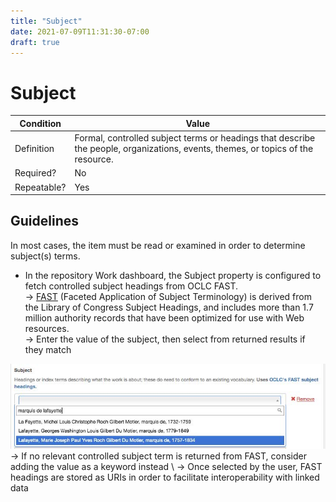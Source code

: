 ```yaml
---
title: "Subject"
date: 2021-07-09T11:31:30-07:00
draft: true
---
```


# Subject

| Condition  | Value |
|-------------|---------------------------|
| Definition  |    Formal, controlled subject terms or headings that describe the people, organizations, events, themes, or topics of the resource. |
| Required?   | No                       |
| Repeatable? | Yes                        |

## Guidelines

In most cases, the item must be read or examined in order to determine subject(s) terms.

- In the repository Work dashboard, the Subject property is configured to fetch controlled subject headings from OCLC FAST. \
&rarr; <u>[FAST](http://fast.oclc.org/searchfast/)</u> (Faceted Application of Subject Terminology) is derived from the Library of Congress Subject Headings, and includes more than 1.7 million authority records that have been optimized for use with Web resources. \
&rarr; Enter the value of the subject, then select from returned results if they match
<img src="/LDR_MetadataCreationGuidelines_Subject.jpg" alt="FAST search box">
&rarr; If no relevant controlled subject term is returned from FAST, consider adding the value as a keyword instead \
&rarr; Once selected by the user, FAST headings are stored as URIs in order to facilitate interoperability with linked data
